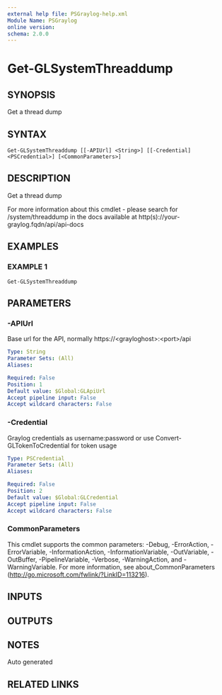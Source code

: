 ```yaml
---
external help file: PSGraylog-help.xml
Module Name: PSGraylog
online version:
schema: 2.0.0
---
```


# Get-GLSystemThreaddump

## SYNOPSIS
Get a thread dump

## SYNTAX

```
Get-GLSystemThreaddump [[-APIUrl] <String>] [[-Credential] <PSCredential>] [<CommonParameters>]
```

## DESCRIPTION
Get a thread dump


For more information about this cmdlet - please search for /system/threaddump in the docs available at http(s)://your-graylog.fqdn/api/api-docs

## EXAMPLES

### EXAMPLE 1
```
Get-GLSystemThreaddump
```

## PARAMETERS

### -APIUrl
Base url for the API, normally https://\<grayloghost\>:\<port\>/api

```yaml
Type: String
Parameter Sets: (All)
Aliases:

Required: False
Position: 1
Default value: $Global:GLApiUrl
Accept pipeline input: False
Accept wildcard characters: False
```

### -Credential
Graylog credentials as username:password or use Convert-GLTokenToCredential for token usage

```yaml
Type: PSCredential
Parameter Sets: (All)
Aliases:

Required: False
Position: 2
Default value: $Global:GLCredential
Accept pipeline input: False
Accept wildcard characters: False
```

### CommonParameters
This cmdlet supports the common parameters: -Debug, -ErrorAction, -ErrorVariable, -InformationAction, -InformationVariable, -OutVariable, -OutBuffer, -PipelineVariable, -Verbose, -WarningAction, and -WarningVariable. For more information, see about_CommonParameters (http://go.microsoft.com/fwlink/?LinkID=113216).

## INPUTS

## OUTPUTS

## NOTES
Auto generated

## RELATED LINKS
